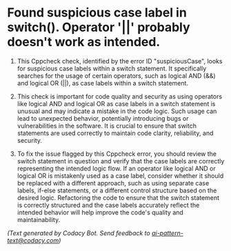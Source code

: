 # Found suspicious case label in switch(). Operator '||' probably doesn't work as intended.

1. This Cppcheck check, identified by the error ID "suspiciousCase", looks for suspicious case labels within a switch statement. It specifically searches for the usage of certain operators, such as logical AND (&&) and logical OR (||), as case labels within a switch statement.

2. This check is important for code quality and security as using operators like logical AND and logical OR as case labels in a switch statement is unusual and may indicate a mistake in the code logic. Such usage can lead to unexpected behavior, potentially introducing bugs or vulnerabilities in the software. It is crucial to ensure that switch statements are used correctly to maintain code clarity, reliability, and security.

3. To fix the issue flagged by this Cppcheck error, you should review the switch statement in question and verify that the case labels are correctly representing the intended logic flow. If an operator like logical AND or logical OR is mistakenly used as a case label, consider whether it should be replaced with a different approach, such as using separate case labels, if-else statements, or a different control structure based on the desired logic. Refactoring the code to ensure that the switch statement is correctly structured and the case labels accurately reflect the intended behavior will help improve the code's quality and maintainability.

_(Text generated by Codacy Bot. Send feedback to ai-pattern-text@codacy.com)_
